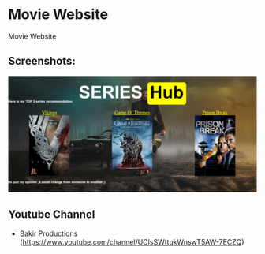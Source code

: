 # Movie Website
Movie Website

## Screenshots:

![alt text](https://github.com/Bakirprod/Movie-Website/blob/main/moviesite.png)

## Youtube Channel
* Bakir Productions (https://www.youtube.com/channel/UCIsSWttukWnswT5AW-7ECZQ)

